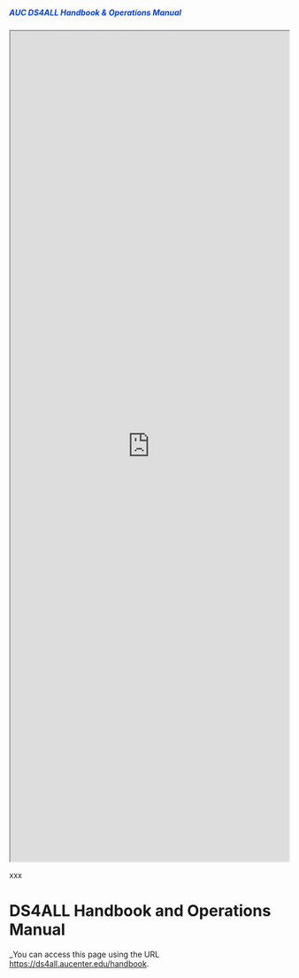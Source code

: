 <h5><span class="" style="color: rgb(0, 61, 245);">AUC DS4ALL Handbook & Operations Manual</span></h5>
<iframe width='100%' height='1500' src="https://drive.google.com/open?id=1_eVuwUe_Y-yOP6t8gXPqujn_1An0-L985EyfQ5MXIjA"></iframe>

xxx


# DS4ALL Handbook and Operations Manual
_You can access this page using the URL https://ds4all.aucenter.edu/handbook.
